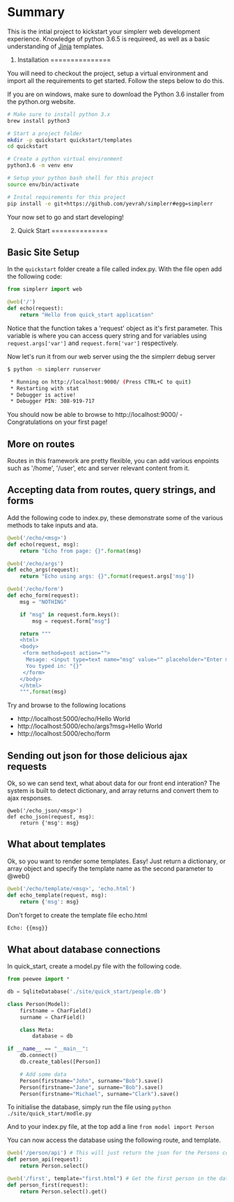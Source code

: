 Summary
=======

This is the intial project to kickstart your simplerr web development experience. Knowledge of python 3.6.5 is requireed, as well as a basic understanding of [Jinja](http://jinja.pocoo.org/) templates.


1. Installation
===============

You will need to checkout the project, setup a virtual environment and import all the requirements to get started. Follow the steps below to do this.

If you are on windows, make sure to download the Python 3.6 installer from the python.org website.

```bash
# Make sure to install python 3.x
brew install python3

# Start a project folder
mkdir -p quickstart quickstart/templates
cd quickstart

# Create a python virtual environment
python3.6 -m venv env

# Setup your python bash shell for this project
source env/bin/activate

# Instal requirements for this project
pip install -e git+https://github.com/yevrah/simplerr#egg=simplerr

```

Your now set to go and start developing!


2. Quick Start
==============

## Basic Site Setup

In the `quickstart` folder create a file called index.py. With the file open add the following code:

```python
from simplerr import web

@web('/')
def echo(request):
    return "Hello from quick_start application"
```

Notice that the function takes a 'request' object as it's first parameter. This variable is where you can access query string and for variables using `request.args['var']` and `request.form['var']` respectively.


Now let's run it from our web server using the the simplerr debug server

```bash
$ python -m simplerr runserver

 * Running on http://localhost:9000/ (Press CTRL+C to quit)
 * Restarting with stat
 * Debugger is active!
 * Debugger PIN: 308-919-717
```

You should now be able to browse to http://localhost:9000/ - Congratulations on your first page!

## More on routes

Routes in this framework are pretty flexible, you can add various enpoints such as '/home', '/user', etc and server relevant content from it.

## Accepting data from routes, query strings, and forms

Add the following code to index.py, these demonstrate some of the various methods to take inputs and ata.

```python
@web('/echo/<msg>')
def echo(request, msg):
    return "Echo from page: {}".format(msg)

@web('/echo/args')
def echo_args(request):
    return "Echo using args: {}".format(request.args['msg'])

@web('/echo/form')
def echo_form(request):
    msg = "NOTHING"

    if "msg" in request.form.keys():
        msg = request.form["msg"]

    return """
    <html>
    <body>
     <form method=post action="">
      Mesage: <input type=text name="msg" value="" placeholder="Enter msg value"/><input type="submit">
      You typed in: "{}"
     </form>
    </body>
    </html>
    """.format(msg)
```

Try and browse to the following locations

  * http://localhost:5000/echo/Hello World
  * http://localhost:5000/echo/args?msg=Hello World
  * http://localhost:5000/echo/form

## Sending out json for those delicious ajax requests

Ok, so we can send text, what about data for our front end interation? The system is built to detect dictionary, and array returns and convert them to ajax responses.

```
@web('/echo_json/<msg>')
def echo_json(request, msg):
    return {'msg': msg}
```

## What about templates

Ok, so you want to render some templates. Easy! Just return a dictionary, or array object and specify the template name as the second parameter to @web()


```python
@web('/echo/template/<msg>', 'echo.html')
def echo_template(request, msg):
    return {'msg': msg}
```

Don't forget to create the template file echo.html

```html
Echo: {{msg}}
```

## What about database connections

In quick_start, create a model.py file with the following code.

```python
from peewee import *

db = SqliteDatabase('./site/quick_start/people.db')

class Person(Model):
    firstname = CharField()
    surname = CharField()

    class Meta:
        database = db

if __name__ == "__main__":
    db.connect()
    db.create_tables([Person])

    # Add some data
    Person(firstname="John", surname="Bob").save()
    Person(firstname="Jane", surname="Bob").save()
    Person(firstname="Michael", surname="Clark").save()
```

To initialise the database, simply run the file using `python ./site/quick_start/modle.py`

And to your index.py file, at the top add a line `from model import Person`

You can now access the database using the following route, and template.

```python
@web('/person/api') # This will just return the json for the Persons collection
def person_api(request):
    return Person.select()

@web('/first', template="first.html") # Get the first person in the database
def person_first(request):
    return Person.select().get()
```
